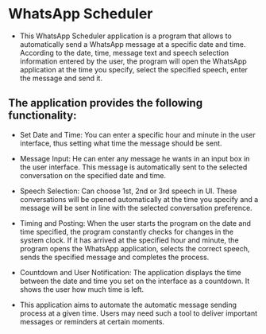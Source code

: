 # WhatsApp Scheduler

- This WhatsApp Scheduler application is a program that allows to automatically send a WhatsApp message at a specific date and time. According to the date, time, message text and speech selection information entered by the user, the program will open the WhatsApp application at the time you specify, select the specified speech, enter the message and send it.

## The application provides the following functionality:

- Set Date and Time: You can enter a specific hour and minute in the user interface, thus setting what time the message should be sent.

- Message Input: He can enter any message he wants in an input box in the user interface. This message is automatically sent to the selected conversation on the specified date and time.

- Speech Selection: Can choose 1st, 2nd or 3rd speech in UI. These conversations will be opened automatically at the time you specify and a message will be sent in line with the selected conversation preference.

- Timing and Posting: When the user starts the program on the date and time specified, the program constantly checks for changes in the system clock. If it has arrived at the specified hour and minute, the program opens the WhatsApp application, selects the correct speech, sends the specified message and completes the process.

- Countdown and User Notification: The application displays the time between the date and time you set on the interface as a countdown. It shows the user how much time is left.

- This application aims to automate the automatic message sending process at a given time. Users may need such a tool to deliver important messages or reminders at certain moments.
